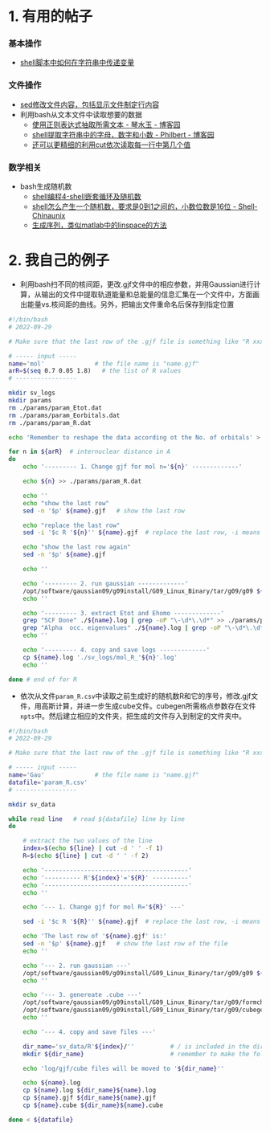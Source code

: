 # 1. 有用的帖子

### 基本操作

- [shell脚本中如何在字符串中传递变量](https://blog.csdn.net/u010339879/article/details/100066362)

### 文件操作

- [sed修改文件内容，包括显示文件制定行内容](https://blog.csdn.net/weixin_43145427/article/details/123818952)
- 利用bash从文本文件中读取想要的数据
  - [使用正则表达式抽取所需文本 - 琴水玉 - 博客园](https://www.cnblogs.com/lovesqcc/p/12443108.html)
  - [shell提取字符串中的字母，数字和小数 - Philbert - 博客园](https://www.cnblogs.com/liangxuran/p/14578866.html)
  - [还可以更精细的利用cut依次读取每一行中第几个值](https://jamesgosling.blog.csdn.net/article/details/124703381?spm=1001.2101.3001.6661.1&utm_medium=distribute.pc_relevant_t0.none-task-blog-2%7Edefault%7ECTRLIST%7ERate-1-124703381-blog-103009117.pc_relevant_multi_platform_whitelistv3&depth_1-utm_source=distribute.pc_relevant_t0.none-task-blog-2%7Edefault%7ECTRLIST%7ERate-1-124703381-blog-103009117.pc_relevant_multi_platform_whitelistv3&utm_relevant_index=1)

### 数学相关

- bash生成随机数
  - [shell编程4-shell嵌套循环及随机数](https://blog.csdn.net/llllyh812/article/details/126798770)
  - [shell怎么产生一个随机数，要求是0到1之间的，小数位数是16位 - Shell-Chinaunix](http://bbs.chinaunix.net/thread-4176958-1-1.html)
  - [生成序列，类似matlab中的linspace的方法](https://blog.csdn.net/Golden_Chen/article/details/115375482) 


#     

# 2. 我自己的例子

- 利用bash扫不同的核间距，更改.gjf文件中的相应参数，并用Gaussian进行计算，从输出的文件中提取轨道能量和总能量的信息汇集在一个文件中，方面画出能量vs.核间距的曲线。另外，把输出文件重命名后保存到指定位置

```bash
#!/bin/bash
# 2022-09-29

# Make sure that the last row of the .gjf file is something like "R xxx"

# ----- input -----
name='mol'              # the file name is "name.gjf"
arR=$(seq 0.7 0.05 1.8)   # the list of R values
# -----------------

mkdir sv_logs
mkdir params
rm ./params/param_Etot.dat
rm ./params/param_Eorbitals.dat
rm ./params/param_R.dat

echo 'Remember to reshape the data according ot the No. of orbitals' > ./params/param_Eorbitals.dat

for n in ${arR}  # internuclear distance in A
do
    echo '--------- 1. Change gjf for mol n='${n}' -------------'

    echo ${n} >> ./params/param_R.dat

    echo ''
    echo "show the last row"
    sed -n '$p' ${name}.gjf   # show the last row

    echo "replace the last row"
    sed -i '$c R '${n}'' ${name}.gjf  # replace the last row, -i means directly work on the file

    echo "show the last row again"
    sed -n '$p' ${name}.gjf

    echo ''

    echo '--------- 2. run gaussian -------------'
    /opt/software/gaussian09/g09install/G09_Linux_Binary/tar/g09/g09 ${name}.gjf
    echo ''

    echo '--------- 3. extract Etot and Ehomo -------------'
    grep "SCF Done" ./${name}.log | grep -oP "\-\d*\.\d*" >> ./params/param_Etot.dat # -o 只显示匹配部分, 有了-P这里更高级的表达式才有用
    grep "Alpha  occ. eigenvalues" ./${name}.log | grep -oP "\-\d*\.\d*" >> ./params/param_Eorbitals.dat # -o 只显示匹配部分, 有了-P这里更高级的表达式才有用
    echo ''

    echo '--------- 4. copy and save logs -------------'
    cp ${name}.log './sv_logs/mol_R_'${n}'.log'
    echo ''

done # end of for R
```

- 依次从文件`param_R.csv`中读取之前生成好的随机数R和它的序号，修改.gjf文件，用高斯计算，并进一步生成cube文件。cubegen所需格点参数存在文件`npts`中。然后建立相应的文件夹，把生成的文件存入到制定的文件夹中。

```bash
#!/bin/bash
# 2022-09-29

# Make sure that the last row of the .gjf file is something like "R xxx"

# ----- input -----
name='Gau'              # the file name is "name.gjf"
datafile='param_R.csv'
# -----------------

mkdir sv_data

while read line   # read ${datafile} line by line
do

    # extract the two values of the line
    index=$(echo ${line} | cut -d ' ' -f 1) 
    R=$(echo ${line} | cut -d ' ' -f 2)

    echo '----------------------------------------'
    echo '---------- R'${index}'='${R}' ----------'
    echo '----------------------------------------'
    echo ''

    echo '--- 1. Change gjf for mol R='${R}' ---'

    sed -i '$c R '${R}'' ${name}.gjf  # replace the last row, -i means directly work on the file

    echo 'The last row of '${name}.gjf' is:'
    sed -n '$p' ${name}.gjf   # show the last row of the file
    echo ''

    echo '--- 2. run gaussian ---'
    /opt/software/gaussian09/g09install/G09_Linux_Binary/tar/g09/g09 ${name}.gjf
    echo ''

    echo '--- 3. genereate .cube ---'
    /opt/software/gaussian09/g09install/G09_Linux_Binary/tar/g09/formchk Gau.chk
    /opt/software/gaussian09/g09install/G09_Linux_Binary/tar/g09/cubegen 0 mo=homo Gau.fchk Gau.cube -1 h < npts
    echo ''

    echo '--- 4. copy and save files ---'

    dir_name='sv_data/R'${index}/''          # / is included in the dir_name
    mkdir ${dir_name}                        # remember to make the folder first

    echo 'log/gjf/cube files will be moved to '${dir_name}''

    echo ${name}.log
    cp ${name}.log ${dir_name}${name}.log
    cp ${name}.gjf ${dir_name}${name}.gjf
    cp ${name}.cube ${dir_name}${name}.cube

done < ${datafile}
```
